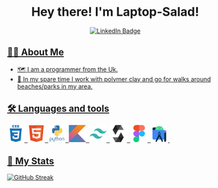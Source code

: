 <!---
Laptop-Salad/Laptop-Salad is a ✨ special ✨ repository because its `README.md` (this file) appears on your GitHub profile.
You can click the Preview link to take a look at your changes.
--->

<h1 align="center">Hey there! I'm Laptop-Salad!</h1>

<div id="badges" align="center">
    <a href="https://www.linkedin.com/in/amanda-wallis-8b3311220/">
      <img src="https://img.shields.io/badge/LinkedIn-blue?style=for-the-badge&logo=linkedin&logoColor=white" alt="LinkedIn Badge"
    </a>
</div>

## 👩‍💻 About Me
- 🗺️ I am a programmer from the Uk.
- 📕 In my spare time I work with polymer clay and go for walks around beaches/parks in my area.

## 🛠️ Languages and tools
<div>
  <img src="https://github.com/devicons/devicon/blob/master/icons/css3/css3-plain-wordmark.svg"  title="CSS3" alt="CSS" width="40" height="40"/>&nbsp;
  <img src="https://github.com/devicons/devicon/blob/master/icons/html5/html5-original.svg" title="HTML5" alt="HTML" width="40" height="40"/>&nbsp;
  <img src="https://github.com/devicons/devicon/blob/master/icons/python/python-original-wordmark.svg" title="Python" alt="Python" width="40" height="40"/>&nbsp;
  <img src="https://github.com/devicons/devicon/blob/master/icons/kotlin/kotlin-original.svg" title="Kotlin" alt="Kotlin" width="40" height="40"/>&nbsp;
  <img src="https://github.com/devicons/devicon/blob/master/icons/tailwindcss/tailwindcss-plain.svg" title="TailwindCSS" alt="TailwindCSS" width="40" height="40"/>&nbsp;
  <img src="https://github.com/devicons/devicon/blob/master/icons/solidity/solidity-original.svg" title="Solidity" alt="Solidity" width="40" height="40"/>&nbsp;
  <img src="https://github.com/devicons/devicon/blob/master/icons/figma/figma-original.svg" title="Figma" alt="Figma" width="40" height="40"/>&nbsp;
  <img src="https://github.com/devicons/devicon/blob/master/icons/androidstudio/androidstudio-original.svg" title="Android Studio" alt="Android Studio" width="40" height="40"/>&nbsp;
</div>

## 💼 My Stats
[![GitHub Streak](http://github-readme-streak-stats.herokuapp.com?user=Laptop-Salad&theme=dark&hide_border=true&date_format=M%20j%5B%2C%20Y%5D)](https://git.io/streak-stats)



